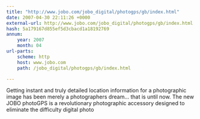 ```yaml
---
title: "http://www.jobo.com/jobo_digital/photogps/gb/index.html"
date: 2007-04-30 22:11:26 +0000
external-url: http://www.jobo.com/jobo_digital/photogps/gb/index.html
hash: 5a179167d855ef5d3cbacd1a18192769
annum:
    year: 2007
    month: 04
url-parts:
    scheme: http
    host: www.jobo.com
    path: /jobo_digital/photogps/gb/index.html

---
```


Getting instant and truly detailed location information for a photographic image has been merely a photographers dream… that is until now. The new JOBO photoGPS is a revolutionary photographic accessory designed to eliminate the difficulty digital photo
